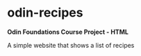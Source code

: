 # odin-recipes
**Odin Foundations Course Project - HTML**

A simple website that shows a list of recipes

